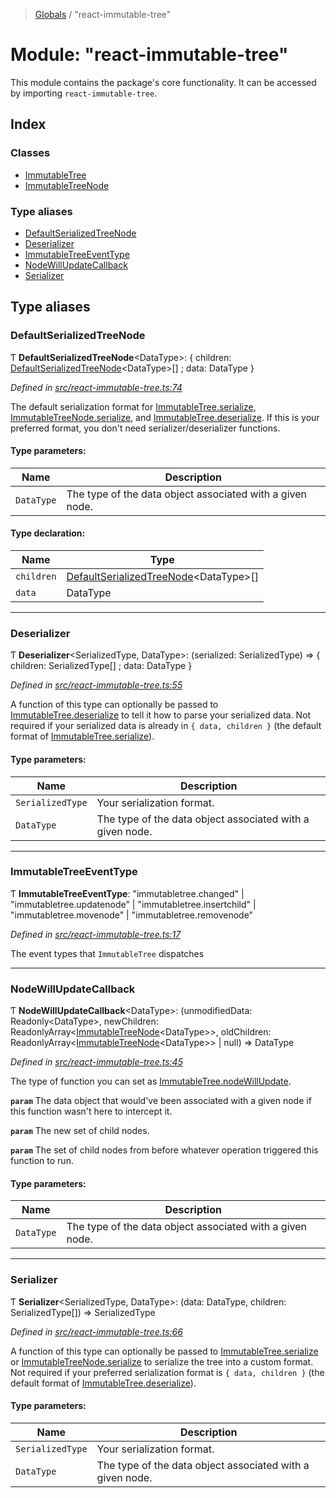 > [Globals](../README.md) / "react-immutable-tree"

# Module: "react-immutable-tree"

This module contains the package's core functionality. It can be accessed by
importing `react-immutable-tree`.

## Index

### Classes

* [ImmutableTree](../classes/_react_immutable_tree_.immutabletree.md)
* [ImmutableTreeNode](../classes/_react_immutable_tree_.immutabletreenode.md)

### Type aliases

* [DefaultSerializedTreeNode](_react_immutable_tree_.md#defaultserializedtreenode)
* [Deserializer](_react_immutable_tree_.md#deserializer)
* [ImmutableTreeEventType](_react_immutable_tree_.md#immutabletreeeventtype)
* [NodeWillUpdateCallback](_react_immutable_tree_.md#nodewillupdatecallback)
* [Serializer](_react_immutable_tree_.md#serializer)

## Type aliases

### DefaultSerializedTreeNode

Ƭ  **DefaultSerializedTreeNode**\<DataType>: { children: [DefaultSerializedTreeNode](_react_immutable_tree_.md#defaultserializedtreenode)\<DataType>[] ; data: DataType  }

*Defined in [src/react-immutable-tree.ts:74](https://github.com/mrjacobbloom/react-immutable-tree/blob/733cf3d/src/react-immutable-tree.ts#L74)*

The default serialization format for [ImmutableTree.serialize](../classes/_react_immutable_tree_.immutabletree.md#serialize),
[ImmutableTreeNode.serialize](../classes/_react_immutable_tree_.immutabletreenode.md#serialize), and [ImmutableTree.deserialize](../classes/_react_immutable_tree_.immutabletree.md#deserialize). If this
is your preferred format, you don't need serializer/deserializer functions.

#### Type parameters:

Name | Description |
------ | ------ |
`DataType` | The type of the data object associated with a given node.  |

#### Type declaration:

Name | Type |
------ | ------ |
`children` | [DefaultSerializedTreeNode](_react_immutable_tree_.md#defaultserializedtreenode)\<DataType>[] |
`data` | DataType |

___

### Deserializer

Ƭ  **Deserializer**\<SerializedType, DataType>: (serialized: SerializedType) => { children: SerializedType[] ; data: DataType  }

*Defined in [src/react-immutable-tree.ts:55](https://github.com/mrjacobbloom/react-immutable-tree/blob/733cf3d/src/react-immutable-tree.ts#L55)*

A function of this type can optionally be passed to [ImmutableTree.deserialize](../classes/_react_immutable_tree_.immutabletree.md#deserialize)
to tell it how to parse your serialized data. Not required if your serialized
data is already in `{ data, children }` (the default format of
[ImmutableTree.serialize](../classes/_react_immutable_tree_.immutabletree.md#serialize)).

#### Type parameters:

Name | Description |
------ | ------ |
`SerializedType` | Your serialization format. |
`DataType` | The type of the data object associated with a given node.  |

___

### ImmutableTreeEventType

Ƭ  **ImmutableTreeEventType**: \"immutabletree.changed\" \| \"immutabletree.updatenode\" \| \"immutabletree.insertchild\" \| \"immutabletree.movenode\" \| \"immutabletree.removenode\"

*Defined in [src/react-immutable-tree.ts:17](https://github.com/mrjacobbloom/react-immutable-tree/blob/733cf3d/src/react-immutable-tree.ts#L17)*

The event types that `ImmutableTree` dispatches

___

### NodeWillUpdateCallback

Ƭ  **NodeWillUpdateCallback**\<DataType>: (unmodifiedData: Readonly\<DataType>, newChildren: ReadonlyArray\<[ImmutableTreeNode](../classes/_react_immutable_tree_.immutabletreenode.md)\<DataType>>, oldChildren: ReadonlyArray\<[ImmutableTreeNode](../classes/_react_immutable_tree_.immutabletreenode.md)\<DataType>> \| null) => DataType

*Defined in [src/react-immutable-tree.ts:45](https://github.com/mrjacobbloom/react-immutable-tree/blob/733cf3d/src/react-immutable-tree.ts#L45)*

The type of function you can set as [ImmutableTree.nodeWillUpdate](../classes/_react_immutable_tree_.immutabletree.md#nodewillupdate).

**`param`** The data object that would've been associated with a
given node if this function wasn't here to intercept it.

**`param`** The new set of child nodes.

**`param`** The set of child nodes from before whatever operation
triggered this function to run.

#### Type parameters:

Name | Description |
------ | ------ |
`DataType` | The type of the data object associated with a given node.  |

___

### Serializer

Ƭ  **Serializer**\<SerializedType, DataType>: (data: DataType, children: SerializedType[]) => SerializedType

*Defined in [src/react-immutable-tree.ts:66](https://github.com/mrjacobbloom/react-immutable-tree/blob/733cf3d/src/react-immutable-tree.ts#L66)*

A function of this type can optionally be passed to [ImmutableTree.serialize](../classes/_react_immutable_tree_.immutabletree.md#serialize)
or [ImmutableTreeNode.serialize](../classes/_react_immutable_tree_.immutabletreenode.md#serialize) to serialize the tree into a custom
format. Not required if your preferred serialization format is
`{ data, children }` (the default format of
[ImmutableTree.deserialize](../classes/_react_immutable_tree_.immutabletree.md#deserialize)).

#### Type parameters:

Name | Description |
------ | ------ |
`SerializedType` | Your serialization format. |
`DataType` | The type of the data object associated with a given node.  |
